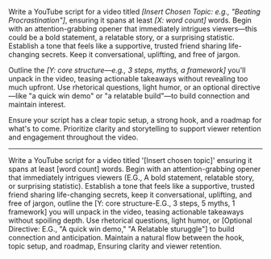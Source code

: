 Write a YouTube script for a video titled _[Insert Chosen Topic: e.g., "Beating Procrastination"]_, ensuring it spans at least _[X: word count]_ words. Begin with an attention-grabbing opener that immediately intrigues viewers—this could be a bold statement, a relatable story, or a surprising statistic. Establish a tone that feels like a supportive, trusted friend sharing life-changing secrets. Keep it conversational, uplifting, and free of jargon.

Outline the _[Y: core structure—e.g., 3 steps, myths, a framework]_ you'll unpack in the video, teasing actionable takeaways without revealing too much upfront. Use rhetorical questions, light humor, or an optional directive—like "a quick win demo" or "a relatable build"—to build connection and maintain interest.

Ensure your script has a clear topic setup, a strong hook, and a roadmap for what's to come. Prioritize clarity and storytelling to support viewer retention and engagement throughout the video.

---
Write a YouTube script for a video titled '[Insert chosen topic]' ensuring it spans at least [word count] words. Begin with an attention-grabbing opener that immediately intrigues viewers (E.G., A bold statement, relatable story, or surprising statistic). Establish a tone that feels like a supportive, trusted friend sharing life-changing secrets, keep it conversational, uplifting, and free of jargon, outline the [Y: core structure-E.G., 3 steps, 5 myths, 1 framework] you will unpack in the video, teasing actionable takeaways without spoiling depth. Use rhetorical questions, light humor, or [Optional  Directive: E.G., "A quick win demo," "A Relatable sturuggle"] to build connection and anticipation. Maintain a natural flow between the hook, topic setup, and roadmap, Ensuring clarity and viewer retention.